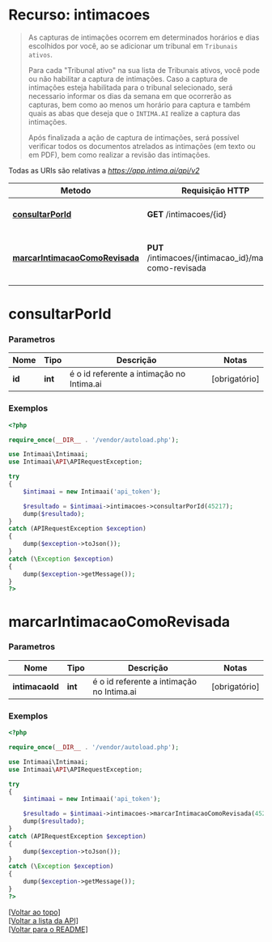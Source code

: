 # Recurso: **intimacoes**

> As capturas de intimações ocorrem em determinados horários e dias escolhidos por você, ao se adicionar um tribunal em `Tribunais ativos`.
>
> Para cada "Tribunal ativo" na sua lista de Tribunais ativos, você pode ou não habilitar a 
>captura de intimações. Caso a captura de intimações esteja habilitada para o tribunal selecionado, 
>será necessario informar os dias da semana em que ocorrerão as capturas, bem como ao menos um 
>horário para captura e também quais as abas que deseja que o `INTIMA.AI` realize a captura das 
>intimações.
>
> Após finalizada a ação de captura de intimações, será possível verificar todos os documentos 
>atrelados as intimações (em texto ou em PDF), bem como realizar a revisão das intimações.


Todas as URIs são relativas a *https://app.intima.ai/api/v2*

Metodo | Requisição HTTP | Descrição
------------- | ------------- | -------------
[**consultarPorId**](intimacoesResources.md#consultarPorId) | **GET** /intimacoes/{id} | Visualiza uma intimação
[**marcarIntimacaoComoRevisada**](intimacoesResources.md#marcarIntimacaoComoRevisada) | **PUT** /intimacoes/{intimacao_id}/marcar-como-revisada | Marca uma intimação como revisada

# **consultarPorId**

### Parametros

Nome | Tipo | Descrição | Notas
------------- | ------------- | ------------- | -------------
**id** | **int**| é o id referente a intimação no Intima.ai | [obrigatório]

### Exemplos
```php
<?php

require_once(__DIR__ . '/vendor/autoload.php');

use Intimaai\Intimaai;
use Intimaai\API\APIRequestException;

try 
{
    $intimaai = new Intimaai('api_token');

    $resultado = $intimaai->intimacoes->consultarPorId(45217);
    dump($resultado);
}
catch (APIRequestException $exception)
{
    dump($exception->toJson());
}
catch (\Exception $exception)
{
    dump($exception->getMessage());
}
?>
```

# **marcarIntimacaoComoRevisada**

### Parametros

Nome | Tipo | Descrição | Notas
------------- | ------------- | ------------- | -------------
**intimacaoId** | **int**| é o id referente a intimação no Intima.ai | [obrigatório]

### Exemplos
```php
<?php

require_once(__DIR__ . '/vendor/autoload.php');

use Intimaai\Intimaai;
use Intimaai\API\APIRequestException;

try 
{
    $intimaai = new Intimaai('api_token');

    $resultado = $intimaai->intimacoes->marcarIntimacaoComoRevisada(45217);
    dump($resultado);
}
catch (APIRequestException $exception)
{
    dump($exception->toJson());
}
catch (\Exception $exception)
{
    dump($exception->getMessage());
}
?>
```

[[Voltar ao topo]](#)        
[[Voltar a lista da API]](../../README.md#Documentação-para-os-Endpoints-da-API)    
[[Voltar para o README]](../../README.md#Intima.ai---SDK-PHP)
